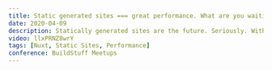 ```yaml
---
title: Static generated sites === great performance. What are you waiting for?
date: 2020-04-09
description: Statically generated sites are the future. Seriously. With frameworks like Nuxt we can build really cool sites that look and feel like a single page application but are actually static generated. That means no need for a server but most importantly performance is amazing. Everything is generated at build time.
video: llxPRNZ8wrY
tags: [Nuxt, Static Sites, Performance]
conference: BuildStuff Meetups
---
```

